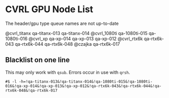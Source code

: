 # CVRL GPU Node List

The header/gpu type queue names are not up-to-date

@cvrl_titanx
    qa-titanx-013
    qa-titanx-014
@cvrl_1080ti
    qa-1080ti-015
    qa-1080ti-016
@cvrl_xp
    qa-xp-014
    qa-xp-013
    qa-xp-012
@cvrl_rtx6k
    qa-rtx6k-043
    qa-rtx6k-044
    qa-rtx6k-048
@czajka
    qa-rtx6k-017

## Blacklist on one line

This may only work with `qsub`.
Errors occur in use with `qrsh`.

```
#$ -l -h=!qa-titanx-013&!qa-titanx-014&!qa-1080ti-015&!qa-1080ti-016&!qa-xp-014&!qa-xp-013&!qa-xp-012&!qa-rtx6k-043&!qa-rtx6k-044&!qa-rtx6k-048&!qa-rtx6k-017
```
